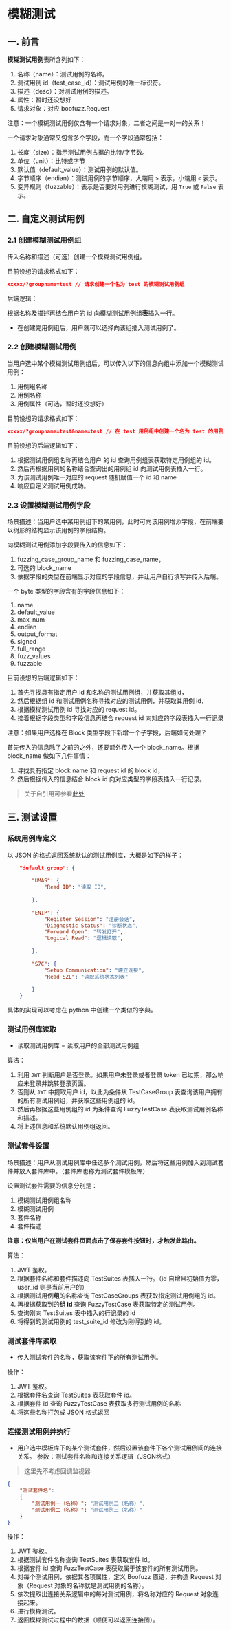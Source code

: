 # 模糊测试

## 一. 前言

**模糊测试用例**表所含列如下：

1. 名称（name）：测试用例的名称。
2. 测试用例 id（test_case_id）：测试用例的唯一标识符。
3. 描述（desc）：对测试用例的描述。
4. 属性：暂时还没想好
5. 请求对象：对应 boofuzz.Request

注意：一个模糊测试用例仅含有一个请求对象，二者之间是一对一的关系！

一个请求对象通常又包含多个字段，而一个字段通常包括：

1. 长度（size）：指示测试用例占据的比特/字节数。
2. 单位（unit）：比特或字节
3. 默认值（default_value）：测试用例的默认值。
4. 字节顺序（endian）：测试用例的字节顺序，大端用 `>` 表示，小端用 `<` 表示。
5. 变异规则（fuzzable）：表示是否要对用例进行模糊测试，用 `True` 或 `False` 表示。

## 二. 自定义测试用例

### 2.1 创建模糊测试用例组

传入名称和描述（可选）创建一个模糊测试用例组。

目前设想的请求格式如下：

```json
xxxxx/?groupname=test // 请求创建一个名为 test 的模糊测试用例组

```

后端逻辑：

根据名称及描述再结合用户的 id 向模糊测试用例组**表**插入一行。

- 在创建完用例组后，用户就可以选择向该组插入测试用例了。

### 2.2 创建模糊测试用例

当用户选中某个模糊测试用例组后，可以传入以下的信息向组中添加一个模糊测试用例：

1. 用例组名称
2. 用例名称
3. 用例属性（可选，暂时还没想好）

目前设想的请求格式如下：

```json
xxxxx/?groupname=test&name=test // 在 test 用例组中创建一个名为 test 的用例。
```

目前设想的后端逻辑如下：

1. 根据测试用例组名称再结合用户 的 id 查询用例组表获取特定用例组的 id。
2. 然后再根据用例的名称结合查询出的用例组 id 向测试用例表插入一行。
3. 为该测试用例唯一对应的 request 随机赋值一个 id 和 name
4. 响应自定义测试用例成功。

### 2.3 设置模糊测试用例字段

场景描述：当用户选中某用例组下的某用例，此时可向该用例增添字段，在前端要以树形的结构显示该用例的字段结构。

向模糊测试用例添加字段要传入的信息如下：

1. fuzzing_case_group_name 和 fuzzing_case_name，
2. 可选的 block_name
3. 依据字段的类型在前端显示对应的字段信息，并让用户自行填写并传入后端。

一个 byte 类型的字段含有的字段信息如下：

1. name
2. default_value
3. max_num
4. endian
5. output_format
6. signed
7. full_range
8. fuzz_values
9. fuzzable

目前设想的后端逻辑如下：

1. 首先寻找具有指定用户 id 和名称的测试用例组，并获取其组id，
2. 然后根据组 id 和测试用例名称寻找对应的测试用例，并获取其用例 id，
3. 根据模糊测试用例 id 寻找对应的 request id。
4. 接着根据字段类型和字段信息再结合 request id 向对应的字段表插入一行记录

注意：如果用户选择在 Block 类型字段下新增一个子字段，后端如何处理？

首先传入的信息除了之前的之外，还要额外传入一个 block_name。根据 block_name 做如下几件事情：

1. 寻找具有指定 block name 和 request id 的 block id，
2. 然后根据传入的信息结合 block id 向对应类型的字段表插入一行记录。

> 关于自引用可参看[此处](https://www.cnblogs.com/huchong/p/8298603.html)

## 三. 测试设置

### 系统用例库定义

以 JSON 的格式返回系统默认的测试用例库，大概是如下的样子：

```json
    "default_group": {
        
        "UMAS": {
            "Read ID": "读取 ID",
            
        },
        
        "ENIP": {
            "Register Session": "注册会话",
            "Diagnostic Status": "诊断状态",
            "Forward Open": "转发打开",
            "Logical Read": "逻辑读取",
            
        },
        
        "S7C": {
            "Setup Communication": "建立连接",
            "Read SZL": "读取系统状态列表"
            
        }
    }

```

具体的实现可以考虑在 python 中创建一个类似的字典。

### 测试用例库读取

- 读取测试用例库 = 读取用户的全部测试用例组

算法：

1. 利用 `JWT` 判断用户是否登录。如果用户未登录或者登录 token 已过期，那么响应未登录并跳转登录页面。
2. 否则从 `JWT` 中提取用户 id，以此为条件从 TestCaseGroup 表查询该用户拥有的所有测试用例组，并获取这些用例组的 id。
3. 然后再根据这些用例组的 id 为条件查询 FuzzyTestCase 表获取测试用例名称和描述。
4. 将上述信息和系统默认用例组返回。

### 测试套件设置

场景描述：用户从测试用例库中任选多个测试用例，然后将这些用例加入到测试套件并放入套件库中。（套件库也称为测试套件模板库）

设置测试套件需要的信息分别是：

1. 模糊测试用例组名称
2. 模糊测试用例
3. 套件名称
4. 套件描述

**注意：仅当用户在测试套件页面点击了保存套件按钮时，才触发此路由。**

算法：

1. JWT 鉴权。
2. 根据套件名称和套件描述向 TestSuites 表插入一行。（id 自增且初始值为零，user_id 则是当前用户的）
3. 根据测试用例**组**的名称查询 TestCaseGroups 表获取指定测试用例组的 id。
4. 再根据获取到的**组 id** 查询 FuzzyTestCase 表获取特定的测试用例。
5. 查询刚向 TestSuites 表中插入的行记录的 id
6. 将得到的测试用例的 test_suite_id 修改为刚得到的 id。

### 测试套件库读取

- 传入测试套件的名称，获取该套件下的所有测试用例。

操作：

1. JWT 鉴权。
2. 根据套件名查询 TestSuites 表获取套件 id。
3. 根据套件 id 查询 FuzzyTestCase 表获取多行测试用例的名称
4. 将这些名称打包成 JSON 格式返回

### 连接测试用例并执行

- 用户选中模板库下的某个测试套件，然后设置该套件下各个测试用例间的连接关系。
参数：测试套件名称和连接关系逻辑（JSON格式）

> 这里先不考虑回调监视器

```json
{
    "测试套件名":
    {
        "测试用例一（名称）": "测试用例二（名称）",
        "测试用例二（名称）": "测试用例三（名称）"
    }
}

```

操作：

1. JWT 鉴权。
2. 根据测试套件名称查询 TestSuites 表获取套件 id。
3. 根据套件 id 查询 FuzzTestCase 表获取属于该套件的所有测试用例。
4. 对每个测试用例，依据其各项属性，定义 Boofuzz 原语，并构造 Request 对象（Request 对象的名称就是测试用例的名称）。
5. 依次提取出连接关系逻辑中的每对测试用例，将名称对应的 Request 对象连接起来。
6. 进行模糊测试。
7. 返回模糊测试过程中的数据（顺便可以返回连接图）。